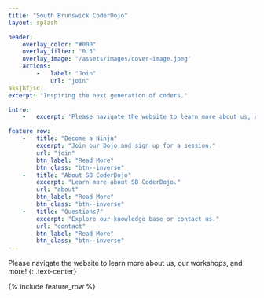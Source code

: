```yaml
---
title: "South Brunswick CoderDojo"
layout: splash

header:
    overlay_color: "#000"
    overlay_filter: "0.5"
    overlay_image: "/assets/images/cover-image.jpeg"
    actions:
        -   label: "Join"
            url: "join"
aksjhfjsd
excerpt: "Inspiring the next generation of coders."

intro: 
    -   excerpt: 'Please navigate the website to learn more about us, our workshops, and more!'

feature_row:
    -   title: "Become a Ninja"
        excerpt: "Join our Dojo and sign up for a session."
        url: "join"
        btn_label: "Read More"
        btn_class: "btn--inverse"
    -   title: "About SB CoderDojo"
        excerpt: "Learn more about SB CoderDojo."
        url: "about"
        btn_label: "Read More"
        btn_class: "btn--inverse"
    -   title: "Questions?"
        excerpt: "Explore our knowledge base or contact us."
        url: "contact"
        btn_label: "Read More"
        btn_class: "btn--inverse"
---
```


Please navigate the website to learn more about us, our workshops, and more!
{: .text-center}

{% include feature_row %}
